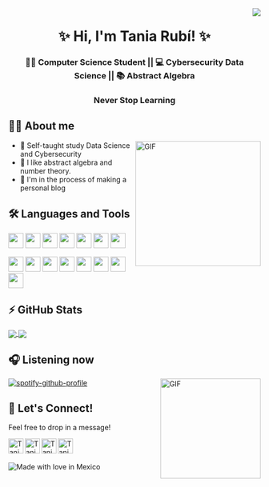 <!--
  Visitors
-->
<img align="right" src="https://visitor-badge.glitch.me/badge?page_id=taniarubi" />

<!--
  My presentation
-->
<h1 align="center">✨ Hi, I'm Tania Rubí! ✨ </h1>
<h3 align="center">👩‍🎓  Computer Science Student || 💻 Cybersecurity  Data Science || 📚 Abstract Algebra </h3>
<h3 align="center">Never Stop Learning</h3>

## 🙋‍♀️ About me

<img align="right" alt="GIF" height="250" src="https://cdn.hashnode.com/res/hashnode/image/upload/v1595331045788/7DTc5AKaw.gif?auto=format,compress&gif-q=60" />

* 🚀 Self-taught study Data Science and Cybersecurity
* 🚀 I like abstract algebra and number theory.
* 🚀 I'm in the process of making a personal blog

<!--
   Languages and Tools
-->
## 🛠️ Languages and Tools
<code><img height="30" src="https://user-images.githubusercontent.com/30444771/118570625-287df500-b742-11eb-8e0d-3e934bc7b6bd.png"></code>
<code><img height="30" src="https://user-images.githubusercontent.com/30444771/118571054-eb663280-b742-11eb-9a2b-fbc54ba06634.png"></code>
<code><img height="30" src="https://user-images.githubusercontent.com/30444771/118571691-3b91c480-b744-11eb-875a-d9b9dec6c65c.png"></code>
<code><img height="30" src="https://user-images.githubusercontent.com/30444771/118571480-c45c3080-b743-11eb-8b14-d7f4a3bb3a72.png"></code>
<code><img height="30" src="https://miro.medium.com/max/1000/1*vmFSpk9xtpxAHkH7cmt-3Q.png"></code>
<code><img height="30" src="https://upload.wikimedia.org/wikipedia/commons/c/c1/Racket-logo.svg"></code>
<code><img height="30" src="https://upload.wikimedia.org/wikipedia/commons/1/1f/Julia_Programming_Language_Logo.svg"></code>

<code><img height="30" src="https://upload.wikimedia.org/wikipedia/commons/0/05/Scikit_learn_logo_small.svg"></code>
<code><img height="30" src="https://user-images.githubusercontent.com/30444771/118572655-93c9c600-b746-11eb-924b-2c6a4faca6f1.png"></code>
<code><img height="30" src="https://www.logo.wine/a/logo/PostgreSQL/PostgreSQL-Logo.wine.svg"></code>
<code><img height="30" src="https://user-images.githubusercontent.com/30444771/118572837-f0c57c00-b746-11eb-8f5b-e220a8c3d6e7.png"></code>
<code><img height="30" src="https://upload.wikimedia.org/wikipedia/commons/3/3f/Git_icon.svg"></code>
<code><img height="30" src="https://user-images.githubusercontent.com/30444771/118571905-ca064600-b744-11eb-8657-103726fa1751.png"></code>
<code><img height="30" src="https://upload.wikimedia.org/wikipedia/commons/3/38/Jupyter_logo.svg"></code>
<code><img height="30" src="https://pbs.twimg.com/profile_images/852661770036535296/oYcD0Q6W_400x400.jpg"></code>


<!--
  Github stats
-->
## ⚡ GitHub Stats
<a href="https://github.com/anuraghazra/github-readme-stats">
  <img align="center" src="https://github-readme-stats.vercel.app/api?username=taniarubi&show_icons=true&theme=midnight-purple&count_private=true" />
</a>
<a href="https://github.com/anuraghazra/github-readme-stats">
  <img align="center" src="https://github-readme-stats.vercel.app/api/top-langs/?username=taniarubi&layout=compact&langs_count=10&theme=midnight-purple" />
</a>

<!--
  Spotify
-->
## 🎧 Listening now
<img align="right" alt="GIF" height="200" src="https://melmagazine.com/wp-content/uploads/2018/08/1oW5-3epMX2BNg_dgbUqXjw.gif" />

[![spotify-github-profile](https://spotify-github-profile.vercel.app/api/view?uid=o3tt7zq355ffkj27ufmh426qz&cover_image=false&theme=default)](https://spotify-github-profile.vercel.app/api/view?uid=o3tt7zq355ffkj27ufmh426qz&redirect=true)

<!--
  My social media.
-->
## 🤙 Let's Connect!
Feel free to drop in a message!

<a href="https://www.linkedin.com/in/tania-rub%C3%AD-685a97172/">
  <img align="left" alt="Tania Rubí's LinkedIn" width="30px" src="https://camo.githubusercontent.com/c8a9c5b414cd812ad6a97a46c29af67239ddaeae08c41724ff7d945fb4c047e5/68747470733a2f2f6564656e742e6769746875622e696f2f537570657254696e7949636f6e732f696d616765732f7376672f6c696e6b6564696e2e737667" />
</a>
<a href="https://twitter.com/taniarrubi">
  <img align="left" alt="Tania Rubí's Twitter" width="30px" src="https://camo.githubusercontent.com/35b0b8bfbd8840f35607fb56ad0a139047fd5d6e09ceb060c5c6f0a5abd1044c/68747470733a2f2f6564656e742e6769746875622e696f2f537570657254696e7949636f6e732f696d616765732f7376672f747769747465722e737667" />
</a>
<a href="mailto:taniarrubi@gmail.com">
  <img align="left" alt="Tania Rubí's Gmail" width="30px" src="https://camo.githubusercontent.com/4a3dd8d10a27c272fd04b2ce8ed1a130606f95ea6a76b5e19ce8b642faa18c27/68747470733a2f2f6564656e742e6769746875622e696f2f537570657254696e7949636f6e732f696d616765732f7376672f676d61696c2e737667" />
</a>
<a href="https://t.me/LuciernagaAzul">
  <img align="left" alt="Tania Rubí's Telegram" width="30px" src="https://upload.wikimedia.org/wikipedia/commons/8/82/Telegram_logo.svg" />
</a><br><br>

<!--
  Made with love in Mexico
-->
![Made with love in Mexico](https://madewithlove.now.sh/mx?heart=true&colorA=%23000000&colorB=%239238dc)
